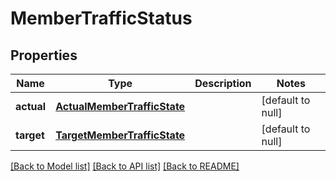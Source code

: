 # MemberTrafficStatus

## Properties
Name | Type | Description | Notes
------------ | ------------- | ------------- | -------------
**actual** | [**ActualMemberTrafficState**](ActualMemberTrafficState.md) |  | [default to null]
**target** | [**TargetMemberTrafficState**](TargetMemberTrafficState.md) |  | [default to null]

[[Back to Model list]](../README.md#documentation-for-models) [[Back to API list]](../README.md#documentation-for-api-endpoints) [[Back to README]](../README.md)


